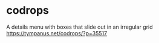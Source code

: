 # codrops
A details menu with boxes that slide out in an irregular grid https://tympanus.net/codrops/?p=35517
